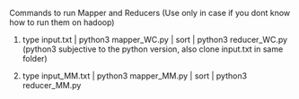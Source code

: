 
Commands to run Mapper and Reducers 
(Use only in case if you dont know how to run them on hadoop)

1) type input.txt | python3 mapper_WC.py | sort | python3 reducer_WC.py
(python3 subjective to the python version, also clone input.txt in same folder)


2) type input_MM.txt | python3 mapper_MM.py | sort | python3 reducer_MM.py 
